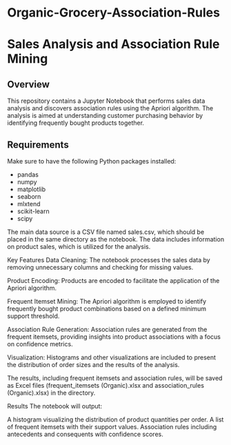 # Organic-Grocery-Association-Rules
# Sales Analysis and Association Rule Mining

## Overview

This repository contains a Jupyter Notebook that performs sales data analysis and discovers association rules using the Apriori algorithm. The analysis is aimed at understanding customer purchasing behavior by identifying frequently bought products together.

## Requirements

Make sure to have the following Python packages installed:

- pandas
- numpy
- matplotlib
- seaborn
- mlxtend
- scikit-learn
- scipy

The main data source is a CSV file named sales.csv, which should be placed in the same directory as the notebook. The data includes information on product sales, which is utilized for the analysis.

Key Features
Data Cleaning: The notebook processes the sales data by removing unnecessary columns and checking for missing values.

Product Encoding: Products are encoded to facilitate the application of the Apriori algorithm.

Frequent Itemset Mining: The Apriori algorithm is employed to identify frequently bought product combinations based on a defined minimum support threshold.

Association Rule Generation: Association rules are generated from the frequent itemsets, providing insights into product associations with a focus on confidence metrics.

Visualization: Histograms and other visualizations are included to present the distribution of order sizes and the results of the analysis.


The results, including frequent itemsets and association rules, will be saved as Excel files (frequent_itemsets (Organic).xlsx and association_rules (Organic).xlsx) in the directory.

Results
The notebook will output:

A histogram visualizing the distribution of product quantities per order.
A list of frequent itemsets with their support values.
Association rules including antecedents and consequents with confidence scores.

